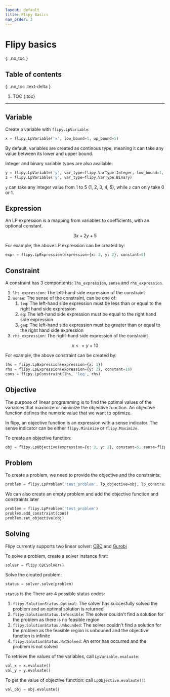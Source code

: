 ```yaml
---
layout: default
title: Flipy Basics
nav_order: 3
---
```


# Flipy basics
{: .no_toc }

## Table of contents
{: .no_toc .text-delta }

1. TOC
{:toc}

---

## Variable

Create a variable with `flipy.LpVariable`:

```python
x = flipy.LpVariable('x', low_bound=1, up_bound=5)
```

By default, variables are created as continous type, meaning it can take any value between its lower and upper bound.

Integer and binary variable types are also available:

```python
y = flipy.LpVariable('y', var_type=flipy.VarType.Integer, low_bound=1, up_bound=5)
z = flipy.LpVariable('y', var_type=flipy.VarType.Binary)
```

`y` can take any integer value from 1 to 5 (1, 2, 3, 4, 5), while `z` can only take 0 or 1.


## Expression

An LP expression is a mapping from variables to coefficients, with an optional constant.

$$
3x + 2y + 5
$$

For example, the above LP expression can be created by:

```python
expr = flipy.LpExpression(expression={x: 3, y: 2}, constant=5)
```

## Constraint

A constraint has 3 compontents: `lhs_expression`, `sense` and `rhs_expression`.

1. `lhs_expression`: The left-hand side expression of the constraint
2. `sense`: The sense of the constraint, can be one of:
    1. `leq`: The left-hand side expression must be less than or equal to the right hand side expression
    2. `eq`: The left-hand side expression must be equal to the right hand side expression
    2. `geq`: The left-hand side expression must be greater than or equal to the right hand side expression
3. `rhs_expression`: The right-hand side expression of the constraint

$$
x <= y + 10
$$

For example, the above constraint can be created by:

```python
lhs = flipy.LpExpression(expression={x: 1})
rhs = flipy.LpExpression(expression={y: 2}, constant=10)
cons = flipy.LpConstraint(lhs, 'leq', rhs)
```

## Objective

The purpose of linear programming is to find the optimal values of the variables that maximize or minimize the objective function. An objective function defines the numeric value that we want to optimize. 

In flipy, an objective function is an expression with a sense indicator. The sense indicator can be either `flipy.Minimize` or `flipy.Maximize`.

To create an objective function:

```python
obj = flipy.LpObjective(expression={x: 3, y: 2}, constant=5, sense=flipy.Maximize)
```

## Problem

To create a problem, we need to provide the objective and the constraints:

```python
problem = flipy.LpProblem('test_problem', lp_objective=obj, lp_constraints=[cons])
```

We can also create an empty problem and add the objective function and constraints later

```python
problem = flipy.LpProblem('test_problem')
problem.add_constraint(cons)
problem.set_objective(obj)
```

## Solving

Flipy currently supports two linear solver: [CBC](https://github.com/coin-or/Cbc) and [Gurobi](https://gurobi.com)

To solve a problem, create a solver instance first:

```python
solver = flipy.CBCSolver()
```

Solve the created problem:

```python
status = solver.solve(problem)
```

`status` is the 
There are 4 possible status codes:

1. `flipy.SolutionStatus.Optimal`: The solver has succesfully solved the problem and an optimal solution is returned
2. `flipy.SolutionStatus.Infeasible`: The solver couldn't find a solution for the problem as there is no feasible region
2. `flipy.SolutionStatus.Unbounded`: The solver couldn't find a solution for the problem as the feasible region is unbouned and the objective function is infinite
2. `flipy.SolutionStatus.NotSolved`: An error has occurred and the problem is not solved

To retrieve the values of the variables, call `LpVariable.evaluate`:

```python
val_x = x.evaluate()
val_y = y.evaluate()
```

To get the value of objective function: call `LpObjective.evalaute()`:

```python
val_obj = obj.evaluate()
```
